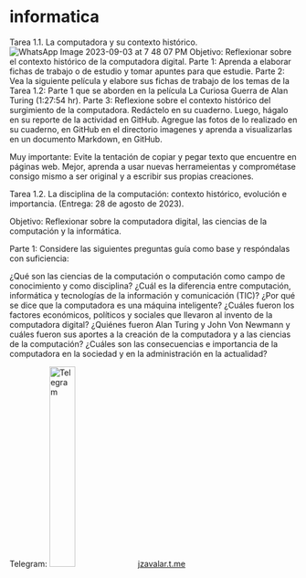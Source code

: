 # informatica
Tarea 1.1. La computadora y su contexto histórico.
![WhatsApp Image 2023-09-03 at 7 48 07 PM](https://github.com/EddyReyes01/informatica.1.1/assets/142960502/df033f81-5a2e-48b0-875f-1cc9e7e3f13b)
Objetivo: Reflexionar sobre el contexto histórico de la computadora digital.
Parte 1: Aprenda a elaborar fichas de trabajo o de estudio y tomar apuntes para que estudie.
Parte 2: Vea la siguiente película y elabore sus fichas de trabajo de los temas de la Tarea 1.2: Parte 1 que se aborden en la película La Curiosa Guerra de Alan Turing (1:27:54 hr).
Parte 3: Reflexione sobre el contexto histórico del surgimiento de la computadora. Redáctelo en su cuaderno. Luego, hágalo en su reporte de la actividad en GitHub. Agregue las fotos de lo realizado en su cuaderno, en GitHub en el directorio imagenes y aprenda a visualizarlas en un documento Markdown, en GitHub.

Muy importante: Evite la tentación de copiar y pegar texto que encuentre en páginas web. Mejor, aprenda a usar nuevas herrameientas y comprométase consigo mismo a ser original y a escribir sus propias creaciones.

Tarea 1.2. La disciplina de la computación: contexto histórico, evolución e importancia. (Entrega: 28 de agosto de 2023).

Objetivo: Reflexionar sobre la computadora digital, las ciencias de la computación y la informática.

Parte 1: Considere las siguientes preguntas guía como base y respóndalas con suficiencia:

¿Qué son las ciencias de la computación o computación como campo de conocimiento y como disciplina?
¿Cuál es la diferencia entre computación, informática y tecnologías de la información y comunicación (TIC)?
¿Por qué se dice que la computadora es una máquina inteligente?
¿Cuáles fueron los factores económicos, políticos y sociales que llevaron al invento de la computadora digital?
¿Quiénes fueron Alan Turing y John Von Newmann y cuáles fueron sus aportes a la creación de la computadora y a las ciencias de la computación?
¿Cuáles son las consecuencias e importancia de la computadora en la sociedad y en la administración en la actualidad?

Telegram: <img src="https://github.com/jzavalar/Informatica/blob/main/images /telegram_logo.svg" alt="Telegram" width="30%"/> [jzavalar.t.me](https://jzavalar.t.me)
